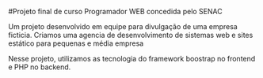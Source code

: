 
#Projeto final de curso Programador WEB concedida pelo SENAC 

Um projeto desenvolvido em equipe para divulgação de uma empresa ficticia. Criamos uma agencia de desenvolvimento de sistemas web e sites estático para pequenas e média empresa

Nesse projeto, utilizamos as tecnologia do framework boostrap no frontend e PHP no backend.

